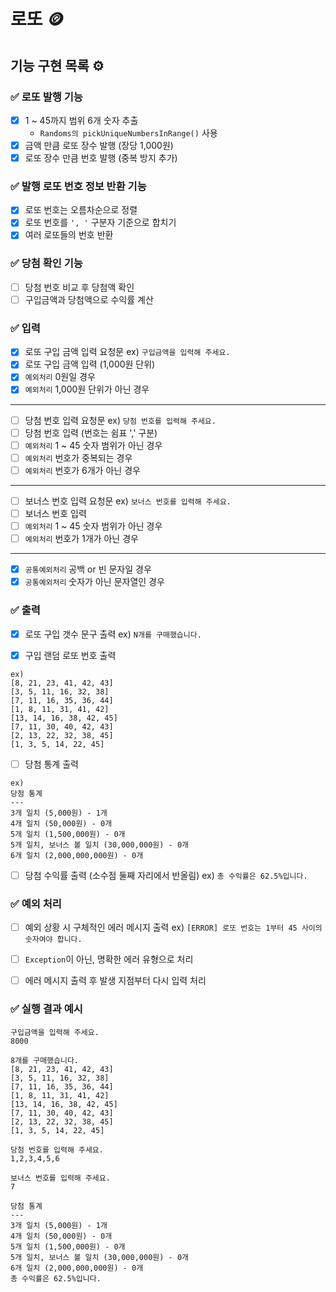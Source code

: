 # 로또 🪙

## 기능 구현 목록 ⚙️

### ✅ 로또 발행 기능
- [x] 1 ~ 45까지 범위 6개 숫자 추출
    - `Randoms의 pickUniqueNumbersInRange()` 사용
- [x] 금액 만큼 로또 장수 발행 (장당 1,000원)
- [x] 로또 장수 만큼 번호 발행 (중복 방지 추가)

### ✅ 발행 로또 번호 정보 반환 기능
- [x] 로또 번호는 오름차순으로 정렬
- [x] 로또 번호를 `', '` 구분자 기준으로 합치기
- [x] 여러 로또들의 번호 반환 

### ✅ 당첨 확인 기능
- [ ] 당첨 번호 비교 후 당첨액 확인
- [ ] 구입금액과 당첨액으로 수익률 계산

### ✅ 입력
- [x] 로또 구입 금액 입력 요청문 ex) `구입금액을 입력해 주세요.`
- [x] 로또 구입 금액 입력 (1,000원 단위)
- [x] `예외처리` 0원일 경우
- [x] `예외처리` 1,000원 단위가 아닌 경우
---
- [ ] 당첨 번호 입력 요청문 ex) `당첨 번호를 입력해 주세요.`
- [ ] 당첨 번호 입력 (번호는 쉼표 ',' 구분)
- [ ] `예외처리` 1 ~ 45 숫자 범위가 아닌 경우
- [ ] `예외처리` 번호가 중복되는 경우
- [ ] `예외처리` 번호가 6개가 아닌 경우
---
- [ ] 보너스 번호 입력 요청문 ex) `보너스 번호를 입력해 주세요.`
- [ ] 보너스 번호 입력
- [ ] `예외처리` 1 ~ 45 숫자 범위가 아닌 경우
- [ ] `예외처리` 번호가 1개가 아닌 경우
---
- [x] `공통예외처리` 공백 or 빈 문자일 경우
- [x] `공통예외처리` 숫자가 아닌 문자열인 경우

### ✅ 출력
- [x] 로또 구입 갯수 문구 출력 ex) `N개를 구매했습니다.`

- [x] 구입 랜덤 로또 번호 출력
```
ex)
[8, 21, 23, 41, 42, 43]
[3, 5, 11, 16, 32, 38]
[7, 11, 16, 35, 36, 44]
[1, 8, 11, 31, 41, 42]
[13, 14, 16, 38, 42, 45]
[7, 11, 30, 40, 42, 43]
[2, 13, 22, 32, 38, 45]
[1, 3, 5, 14, 22, 45]
```

- [ ] 당첨 통계 출력
```
ex)
당첨 통계
---
3개 일치 (5,000원) - 1개
4개 일치 (50,000원) - 0개
5개 일치 (1,500,000원) - 0개
5개 일치, 보너스 볼 일치 (30,000,000원) - 0개
6개 일치 (2,000,000,000원) - 0개
```
- [ ] 당첨 수익률 출력 (소수점 둘째 자리에서 반올림) ex) `총 수익률은 62.5%입니다.`

### ✅ 예외 처리
- [ ] 예외 상황 시 구체적인 에러 메시지 출력 ex) `[ERROR] 로또 번호는 1부터 45 사이의 숫자여야 합니다.`
- [ ] `Exception`이 아닌, 명확한 에러 유형으로 처리
- [ ] 에러 메시지 출력 후 발생 지점부터 다시 입력 처리


### ✅ 실행 결과 예시
```
구입금액을 입력해 주세요.
8000

8개를 구매했습니다.
[8, 21, 23, 41, 42, 43] 
[3, 5, 11, 16, 32, 38] 
[7, 11, 16, 35, 36, 44] 
[1, 8, 11, 31, 41, 42] 
[13, 14, 16, 38, 42, 45] 
[7, 11, 30, 40, 42, 43] 
[2, 13, 22, 32, 38, 45] 
[1, 3, 5, 14, 22, 45]

당첨 번호를 입력해 주세요.
1,2,3,4,5,6

보너스 번호를 입력해 주세요.
7

당첨 통계
---
3개 일치 (5,000원) - 1개
4개 일치 (50,000원) - 0개
5개 일치 (1,500,000원) - 0개
5개 일치, 보너스 볼 일치 (30,000,000원) - 0개
6개 일치 (2,000,000,000원) - 0개
총 수익률은 62.5%입니다.
```